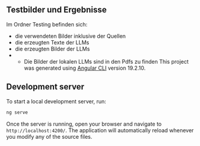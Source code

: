 ## Testbilder und Ergebnisse
Im Ordner Testing befinden sich:
* die verwendeten Bilder inklusive der Quellen
* die erzeugten Texte der LLMs
* die erzeugten Bilder der LLMs
* * Die Bilder der lokalen LLMs sind in den Pdfs zu finden
This project was generated using [Angular CLI](https://github.com/angular/angular-cli) version 19.2.10.


## Development server

To start a local development server, run:

```bash
ng serve
```

Once the server is running, open your browser and navigate to `http://localhost:4200/`. The application will automatically reload whenever you modify any of the source files.
